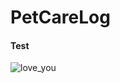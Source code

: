 # PetCareLog

#### Test 

![love_you](https://user-images.githubusercontent.com/52662748/85030598-9c252400-b1b8-11ea-89cb-23bf2650f29b.PNG)
